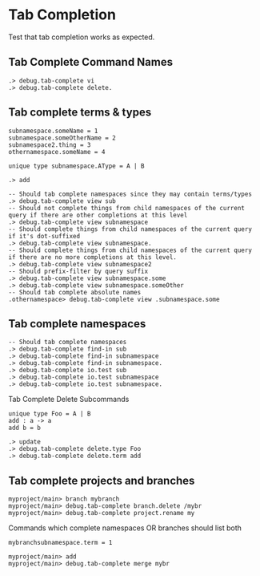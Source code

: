 # Tab Completion

Test that tab completion works as expected.

## Tab Complete Command Names

```ucm
.> debug.tab-complete vi
.> debug.tab-complete delete.
```

## Tab complete terms & types

```unison
subnamespace.someName = 1
subnamespace.someOtherName = 2
subnamespace2.thing = 3
othernamespace.someName = 4

unique type subnamespace.AType = A | B
```

```ucm:hide
.> add
```

```ucm
-- Should tab complete namespaces since they may contain terms/types
.> debug.tab-complete view sub
-- Should not complete things from child namespaces of the current query if there are other completions at this level
.> debug.tab-complete view subnamespace
-- Should complete things from child namespaces of the current query if it's dot-suffixed
.> debug.tab-complete view subnamespace.
-- Should complete things from child namespaces of the current query if there are no more completions at this level.
.> debug.tab-complete view subnamespace2
-- Should prefix-filter by query suffix
.> debug.tab-complete view subnamespace.some
.> debug.tab-complete view subnamespace.someOther
-- Should tab complete absolute names
.othernamespace> debug.tab-complete view .subnamespace.some
```

## Tab complete namespaces

```ucm
-- Should tab complete namespaces
.> debug.tab-complete find-in sub
.> debug.tab-complete find-in subnamespace
.> debug.tab-complete find-in subnamespace.
.> debug.tab-complete io.test sub
.> debug.tab-complete io.test subnamespace
.> debug.tab-complete io.test subnamespace.
```

Tab Complete Delete Subcommands

```unison
unique type Foo = A | B
add : a -> a
add b = b
```

```ucm
.> update
.> debug.tab-complete delete.type Foo
.> debug.tab-complete delete.term add
```

## Tab complete projects and branches

```ucm
myproject/main> branch mybranch
myproject/main> debug.tab-complete branch.delete /mybr
myproject/main> debug.tab-complete project.rename my
```

Commands which complete namespaces OR branches should list both

```unison
mybranchsubnamespace.term = 1
```


```ucm
myproject/main> add
myproject/main> debug.tab-complete merge mybr
```
